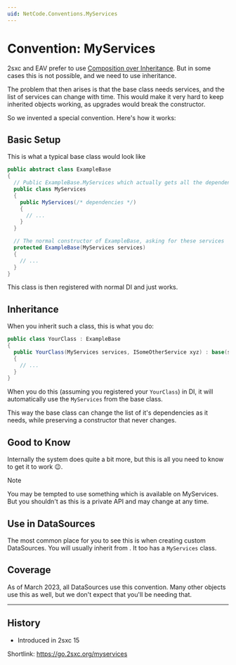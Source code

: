 ```yaml
---
uid: NetCode.Conventions.MyServices
---
```


# Convention: MyServices

2sxc and EAV prefer to use [Composition over Inheritance](https://en.wikipedia.org/wiki/Composition_over_inheritance).
But in some cases this is not possible, and we need to use inheritance.

The problem that then arises is that the base class needs services, and the list of services can change with time.
This would make it very hard to keep inherited objects working, as upgrades would break the constructor.

So we invented a special convention. Here's how it works:

## Basic Setup

This is what a typical base class would look like

```c#
public abstract class ExampleBase
{
  // Public ExampleBase.MyServices which actually gets all the dependencies
  public class MyServices
  {
    public MyServices(/* dependencies */)
    {
      // ...
    }
  }

  // The normal constructor of ExampleBase, asking for these services
  protected ExampleBase(MyServices services)
  {
    // ...
  }
}
```

This class is then registered with normal DI and just works.

## Inheritance

When you inherit such a class, this is what you do:

```c#
public class YourClass : ExampleBase
{
  public YourClass(MyServices services, ISomeOtherService xyz) : base(services)
  {
    // ...
  }
}
```

When you do this (assuming you registered your `YourClass`) in DI, it will automatically use the `MyServices` from the base class.

This way the base class can change the list of it's dependencies as it needs, while preserving a constructor that never changes.

## Good to Know

Internally the system does quite a bit more, but this is all you need to know to get it to work 😉.

> [!NOTE]
> You may be tempted to use something which is available on MyServices.
> But you shouldn't as this is a private API and may change at any time.


## Use in DataSources

The most common place for you to see this is when creating custom DataSources.
You will usually inherit from [](xref:ToSic.Eav.DataSource.CustomDataSource).
It too has a `MyServices` class.

## Coverage

As of March 2023, all DataSources use this convention.
Many other objects use this as well, but we don't expect that you'll be needing that.

---

## History

* Introduced in 2sxc 15

Shortlink: <https://go.2sxc.org/myservices>
